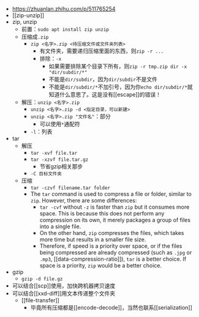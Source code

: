- https://zhuanlan.zhihu.com/p/511765254
- [[zip-unzip]]
- zip, unzip
    - 前置：`sudo apt install zip unzip`
    - 压缩成`.zip`
      - `zip <名字>.zip <待压缩文件或文件夹列表>`
        - 有文件夹，需要递归压缩里面的东西，则`zip -r ...`
        - 排除：`-x`
          - 如果需要排除某个目录下所有，则`zip -r tmp.zip dir -x "dir/subdir/*"`
          - 不能是`dir/subdir`，因为`dir/subdir`不是文件
          - 不能是`dir/subdir/*`不加引号，因为你`echo dir/subdir/*`就知道什么意思了。这是没有[[escape]]的错误！
    - 解压：`unzip <名字>.zip`
      - `unzip <名字>.zip -d <指定目录，可以新建>`
      - `unzip <名字>.zip "文件名"`：部分
        - 可以使用`*`通配符
      - `-l`：列表
- tar
    - 解压
      - `tar -xvf file.tar`
      - `tar -xzvf file.tar.gz`
        - 节省gzip相关那步
      - `-C 目标文件夹`
    - 压缩
      - `tar -czvf filename.tar folder`
      - The `tar` command is used to compress a file or folder, similar to `zip`. However, there are some differences:
        - `tar -cvf` without `-z` is faster than `zip` but it consumes more space. This is because this does not perform any compression on its own, it merely packages a group of files into a single file.
        - On the other hand, `zip` compresses the files, which takes more time but results in a smaller file size.
        - Therefore, if speed is a priority over space, or if the files being compressed are already compressed (such as `.jpg` or `.mp3`, [[data-compression-ratio]]), `tar` is a better choice. If space is a priority, `zip` would be a better choice.
- gzip
  - `gzip -d file.gz`
- 可以结合[[scp]]使用，加快跨机器拷贝速度
- 可以结合[[xxd-diff]]用文本传递整个文件夹
  - [[file-transfer]]
    - 毕竟所有压缩都是[[encode-decode]]，当然也联系[[serialization]]